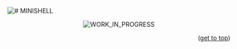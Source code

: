 ![# MINISHELL](https://github.com/mmiguelo/42-project-badges/blob/main/covers/cover-minishell.png)

<p align="center">
  <img src="https://github.com/snipe/animated-gifs/raw/master/Relax/nothing-to-see-here.gif" alt="WORK_IN_PROGRESS">
</p>


<p align="right">(<a href="#readme-top">get to top</a>)</p>
